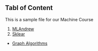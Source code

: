 ## Tabl of Content
This is a sample file for our Machine Course

1. [MLAndrew](https://github.com/hussain0048/Machine-Learning/tree/master/ML(Andrew))
2. [Sklear](https://github.com/hussain0048/Machine-Learning/tree/master/Sklearn)
  * [Graph Algorithms](https://github.com/hussain0048/Machine-Learning/tree/master/Sklearn/Graph%20Algorithms)




